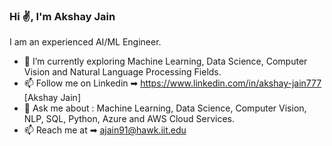 ### Hi ✌, I'm Akshay Jain


I am an experienced AI/ML Engineer.

- 🔭 I’m currently exploring Machine Learning, Data Science, Computer Vision and Natural Language Processing Fields.
- 📫 Follow me on Linkedin ➡︎ https://www.linkedin.com/in/akshay-jain777 [Akshay Jain]
- 💬 Ask me about : Machine Learning, Data Science, Computer Vision, NLP, SQL, Python, Azure and AWS Cloud Services.
- 📫 Reach me at ➡︎ ajain91@hawk.iit.edu
